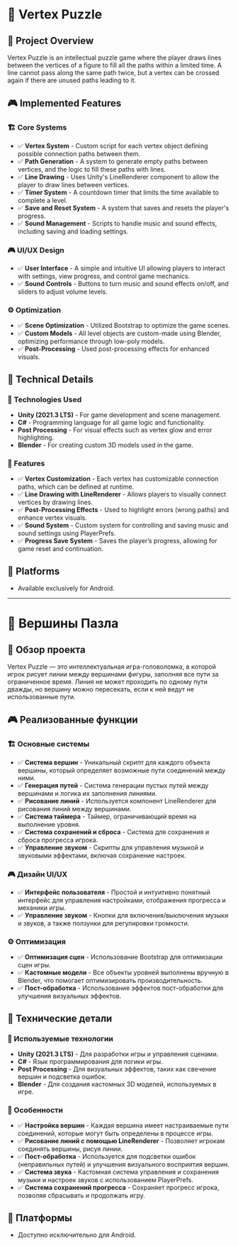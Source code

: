# 🧩 Vertex Puzzle

## 📌 Project Overview

Vertex Puzzle is an intellectual puzzle game where the player draws lines between the vertices of a figure to fill all the paths within a limited time. A line cannot pass along the same path twice, but a vertex can be crossed again if there are unused paths leading to it.

## 🎮 Implemented Features

### 🏗 Core Systems
- ✅ **Vertex System** - Custom script for each vertex object defining possible connection paths between them.
- ✅ **Path Generation** - A system to generate empty paths between vertices, and the logic to fill these paths with lines.
- ✅ **Line Drawing** - Uses Unity's LineRenderer component to allow the player to draw lines between vertices.
- ✅ **Timer System** - A countdown timer that limits the time available to complete a level.
- ✅ **Save and Reset System** - A system that saves and resets the player's progress.
- ✅ **Sound Management** - Scripts to handle music and sound effects, including saving and loading settings.

### 🎮 UI/UX Design
- ✅ **User Interface** - A simple and intuitive UI allowing players to interact with settings, view progress, and control game mechanics.
- ✅ **Sound Controls** - Buttons to turn music and sound effects on/off, and sliders to adjust volume levels.

### ⚙️ Optimization
- ✅ **Scene Optimization** - Utilized Bootstrap to optimize the game scenes.
- ✅ **Custom Models** - All level objects are custom-made using Blender, optimizing performance through low-poly models.
- ✅ **Post-Processing** - Used post-processing effects for enhanced visuals.

## 🔧 Technical Details

### 🚀 Technologies Used
- **Unity (2021.3 LTS)** - For game development and scene management.
- **C#** - Programming language for all game logic and functionality.
- **Post Processing** - For visual effects such as vertex glow and error highlighting.
- **Blender** - For creating custom 3D models used in the game.

### 🎨 Features
- ✅ **Vertex Customization** - Each vertex has customizable connection paths, which can be defined at runtime.
- ✅ **Line Drawing with LineRenderer** - Allows players to visually connect vertices by drawing lines.
- ✅ **Post-Processing Effects** - Used to highlight errors (wrong paths) and enhance vertex visuals.
- ✅ **Sound System** - Custom system for controlling and saving music and sound settings using PlayerPrefs.
- ✅ **Progress Save System** - Saves the player’s progress, allowing for game reset and continuation.

## 📱 Platforms
- Available exclusively for Android.

---

# 🧩 Вершины Пазла

## 📌 Обзор проекта

Vertex Puzzle — это интеллектуальная игра-головоломка, в которой игрок рисует линии между вершинами фигуры, заполняя все пути за ограниченное время. Линия не может проходить по одному пути дважды, но вершину можно пересекать, если к ней ведут не использованные пути.

## 🎮 Реализованные функции

### 🏗 Основные системы
- ✅ **Система вершин** - Уникальный скрипт для каждого объекта вершины, который определяет возможные пути соединений между ними.
- ✅ **Генерация путей** - Система генерации пустых путей между вершинами и логика их заполнения линиями.
- ✅ **Рисование линий** - Используется компонент LineRenderer для рисования линий между вершинами.
- ✅ **Система таймера** - Таймер, ограничивающий время на выполнение уровня.
- ✅ **Система сохранений и сброса** - Система для сохранения и сброса прогресса игрока.
- ✅ **Управление звуком** - Скрипты для управления музыкой и звуковыми эффектами, включая сохранение настроек.

### 🎮 Дизайн UI/UX
- ✅ **Интерфейс пользователя** - Простой и интуитивно понятный интерфейс для управления настройками, отображения прогресса и механики игры.
- ✅ **Управление звуком** - Кнопки для включения/выключения музыки и звуков, а также ползунки для регулировки громкости.

### ⚙️ Оптимизация
- ✅ **Оптимизация сцен** - Использование Bootstrap для оптимизации сцен игры.
- ✅ **Кастомные модели** - Все объекты уровней выполнены вручную в Blender, что помогает оптимизировать производительность.
- ✅ **Пост-обработка** - Использование эффектов пост-обработки для улучшения визуальных эффектов.

## 🔧 Технические детали

### 🚀 Используемые технологии
- **Unity (2021.3 LTS)** - Для разработки игры и управления сценами.
- **C#** - Язык программирования для логики игры.
- **Post Processing** - Для визуальных эффектов, таких как свечение вершин и подсветка ошибок.
- **Blender** - Для создания кастомных 3D моделей, используемых в игре.

### 🎨 Особенности
- ✅ **Настройка вершин** - Каждая вершина имеет настраиваемые пути соединений, которые могут быть определены в процессе игры.
- ✅ **Рисование линий с помощью LineRenderer** - Позволяет игрокам соединять вершины, рисуя линии.
- ✅ **Пост-обработка** - Используется для подсветки ошибок (неправильных путей) и улучшения визуального восприятия вершин.
- ✅ **Система звука** - Кастомная система управления и сохранения музыки и настроек звуков с использованием PlayerPrefs.
- ✅ **Система сохранений прогресса** - Сохраняет прогресс игрока, позволяя сбрасывать и продолжать игру.

## 📱 Платформы
- Доступно исключительно для Android.
